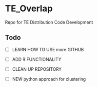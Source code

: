 # TE_Overlap
Repo for TE Distribution Code Development

## Todo
- [ ] LEARN HOW TO USE more GITHUB
- [ ] ADD R FUNCTIONALITY 
- [ ] CLEAN UP REPOSITORY 
- [ ] NEW python approach for clustering 

